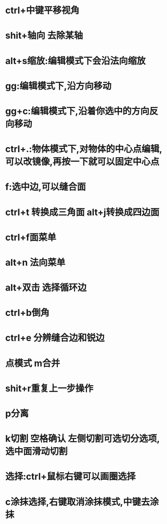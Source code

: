 # ctrl+中键平移视角

# shit+轴向 去除某轴

# alt+s缩放:编辑模式下会沿法向缩放

# gg:编辑模式下,沿方向移动

# gg+c:编辑模式下,沿着你选中的方向反向移动

# ctrl+.:物体模式下,对物体的中心点编辑,可以改镜像,再按一下就可以固定中心点

# f:选中边,可以缝合面

# ctrl+t 转换成三角面 alt+j转换成四边面

# ctrl+f面菜单

# alt+n 法向菜单

# alt+双击 选择循环边

# ctrl+b倒角

# ctrl+e 分辨缝合边和锐边

# 点模式 m合并

# shit+r重复上一步操作

# p分离

# k切割 空格确认 左侧切割可选切分选项,选中面滑动切割

# 选择:ctrl+鼠标右键可以画圈选择 

# c涂抹选择,右键取消涂抹模式,中键去涂抹
